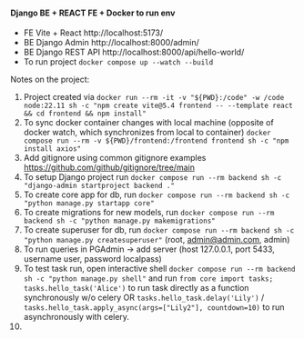 #### Django BE + REACT FE + Docker to run env 

- FE Vite + React http://localhost:5173/
- BE Django Admin http://localhost:8000/admin/
- BE Django REST API http://localhost:8000/api/hello-world/
- To run project `docker compose up --watch --build`

Notes on the project:
1. Project created via `docker run --rm -it -v "${PWD}:/code" -w /code node:22.11 sh -c "npm create vite@5.4 frontend -- --template react && cd frontend && npm install"`
2. To sync docker container changes with local machine (opposite of docker watch, which synchronizes from local to container) `docker compose run --rm -v ${PWD}/frontend:/frontend frontend sh -c "npm install axios"`
3. Add gitignore using common gitignore examples https://github.com/github/gitignore/tree/main
4. To setup Django project run `docker compose run --rm backend sh -c "django-admin startproject backend ."`
5. To create core app for db, run `docker compose run --rm backend sh -c "python manage.py startapp core"`
6. To create migrations for new models, run `docker compose run --rm backend sh -c "python manage.py makemigrations"`
7. To create superuser for db, run `docker compose run --rm backend sh -c "python manage.py createsuperuser"`
   (root, admin@admin.com, admin)
8. To run queries in PGAdmin -> add server (host 127.0.0.1, port 5433, username user, password localpass)
9. To test task run, open interactive shell `docker compose run --rm backend sh -c "python manage.py shell"`
and run `from core import tasks; tasks.hello_task('Alice')` to run task directly as a function synchronously w/o celery 
OR `tasks.hello_task.delay('Lily')` / `tasks.hello_task.apply_async(args=["Lily2"], countdown=10)` to run asynchronously with celery.
10.  
